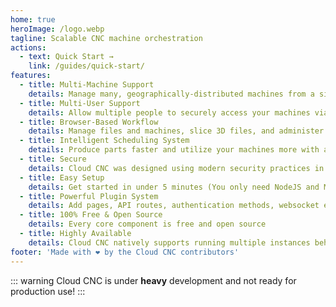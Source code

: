 ```yaml
---
home: true
heroImage: /logo.webp
tagline: Scalable CNC machine orchestration
actions:
  - text: Quick Start →
    link: /guides/quick-start/
features:
  - title: Multi-Machine Support
    details: Manage many, geographically-distributed machines from a single place
  - title: Multi-User Support
    details: Allow multiple people to securely access your machines via a flexible role-based access control (RBAC) system
  - title: Browser-Based Workflow
    details: Manage files and machines, slice 3D files, and administer other users all from your browser
  - title: Intelligent Scheduling System
    details: Produce parts faster and utilize your machines more with an intelligent scheduling system
  - title: Secure
    details: Cloud CNC was designed using modern security practices in mind
  - title: Easy Setup
    details: Get started in under 5 minutes (You only need NodeJS and MongoDB)
  - title: Powerful Plugin System
    details: Add pages, API routes, authentication methods, websocket events, and more with the plugin system
  - title: 100% Free & Open Source
    details: Every core component is free and open source
  - title: Highly Available
    details: Cloud CNC natively supports running multiple instances behind a load-balancer - ideal for running in the cloud
footer: 'Made with ❤️ by the Cloud CNC contributors'
---
```


::: warning
Cloud CNC is under **heavy** development and not ready for production use!
:::